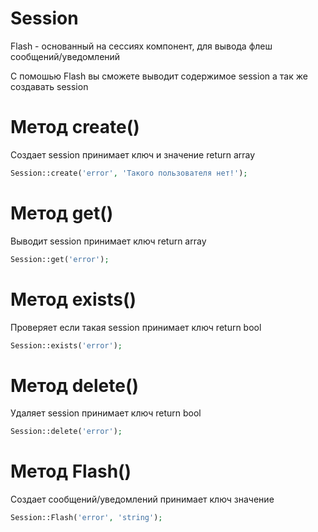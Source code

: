 # Session
Flash - основанный на сессиях компонент, для вывода флеш сообщений/уведомлений




С помошью Flash вы сможете выводит содержимое session а так же создавать session 


Метод create()
===========
Создает session 
принимает ключ и значение 
return array
```php
Session::create('error', 'Такого пользователя нет!');
```


Метод get()
===========
Выводит session 
принимает ключ
return array
```php
Session::get('error');
```



Метод exists()
===========
Проверяет если такая session 
принимает ключ
return bool
```php
Session::exists('error');
```



Метод delete()
===========
Удаляет session 
принимает ключ
return bool
```php
Session::delete('error');
```




Метод Flash()
===========
Создает сообщений/уведомлений
принимает ключ значение

```php
Session::Flash('error', 'string');
```
